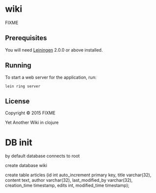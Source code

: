 # wiki

FIXME

## Prerequisites

You will need [Leiningen][] 2.0.0 or above installed.

[leiningen]: https://github.com/technomancy/leiningen

## Running

To start a web server for the application, run:

    lein ring server

## License

Copyright © 2015 FIXME

Yet Another Wiki in clojure

# DB init

by default database connects to root

create database wiki

 create table articles (id int auto_increment primary key, title varchar(32), content text, author varchar(32), last_modified_by varchar(32), creation_time timestamp, edits int, modified_time timestamp);

